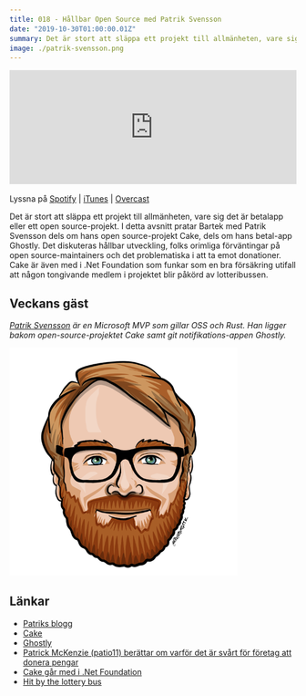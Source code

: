 ```yaml
---
title: 018 - Hållbar Open Source med Patrik Svensson
date: "2019-10-30T01:00:00.01Z"
summary: Det är stort att släppa ett projekt till allmänheten, vare sig det är betalapp eller ett open source-projekt. I detta avsnitt pratar Bartek med Patrik Svensson dels om hans open source-projekt Cake, dels om hans betal-app Ghostly. Det diskuteras hållbar utveckling, folks orimliga förväntingar på open source-maintainers och det problematiska i att ta emot donationer. Cake är även med i .Net Foundation som funkar som en bra försäkring utifall att någon tongivande medlem i projektet blir påkörd av lotteribussen. 
image: ./patrik-svensson.png
---
```


<iframe height="200px" width="100%" frameborder="no" scrolling="no" seamless src="https://player.simplecast.com/22299057-7107-4540-9953-0576d59ae778?dark=false"></iframe>

Lyssna på [Spotify](https://open.spotify.com/show/3yUXDikALYz3dDYhmKaXRs) | [iTunes](https://podcasts.apple.com/se/podcast/kompilator/id1455198510) | [Overcast](https://overcast.fm/itunes1455198510/kompilator)

Det är stort att släppa ett projekt till allmänheten, vare sig det är betalapp eller ett open source-projekt. I detta avsnitt pratar Bartek med Patrik Svensson dels om hans
open source-projekt Cake, dels om hans betal-app Ghostly. Det diskuteras hållbar utveckling, folks orimliga förväntingar på open source-maintainers och det problematiska i att
ta emot donationer. Cake är även med i .Net Foundation som funkar som en bra försäkring utifall att någon tongivande medlem i projektet blir påkörd av lotteribussen.

## Veckans gäst
_[Patrik Svensson](https://twitter.com/firstdrafthell) är en Microsoft MVP som gillar OSS och Rust. Han ligger bakom open-source-projektet Cake samt git notifikations-appen Ghostly._

![Bild på Patrik Svensson](./patrik-svensson.png)

## Länkar

* [Patriks blogg](https://patriksvensson.se)
* [Cake](https://cakebuild.net/)
* [Ghostly](https://spectresystems.se/ghostly/)
* [Patrick McKenzie (patio11) berättar om varför det är svårt för företag att donera pengar](https://news.ycombinator.com/item?id=10863939)
* [Cake går med i .Net Foundation](https://www.dotnetfoundation.org/blog/2016/06/09/cake-welcome)
* [Hit by the lottery bus](https://www.urbandictionary.com/define.php?term=Lottery%20Bus)